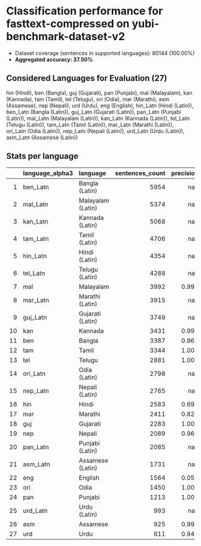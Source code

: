 # Classification performance for fasttext-compressed on yubi-benchmark-dataset-v2

- Dataset coverage (sentences in supported languages): 80144 (100.00%)
- **Aggregated accuracy: 37.50%**

<h2 id="supported-languages">Considered Languages for Evaluation (27)</h2>

hin (Hindi), ben (Bangla), guj (Gujarati), pan (Punjabi), mal (Malayalam), kan (Kannada), tam (Tamil), tel (Telugu), ori (Odia), mar (Marathi), asm (Assamese), nep (Nepali), urd (Urdu), eng (English), hin_Latn (Hindi (Latin)), ben_Latn (Bangla (Latin)), guj_Latn (Gujarati (Latin)), pan_Latn (Punjabi (Latin)), mal_Latn (Malayalam (Latin)), kan_Latn (Kannada (Latin)), tel_Latn (Telugu (Latin)), tam_Latn (Tamil (Latin)), mar_Latn (Marathi (Latin)), ori_Latn (Odia (Latin)), nep_Latn (Nepali (Latin)), urd_Latn (Urdu (Latin)), asm_Latn (Assamese (Latin))

<h2 id="metrics-per-language">Stats per language</h2>

|    | language_alpha3   | language          |   sentences_count |   precision |   recall |    f1 |   tp |    fp |    tn |   fn |
|---:|:------------------|:------------------|------------------:|------------:|---------:|------:|-----:|------:|------:|-----:|
|  1 | ben_Latn          | Bangla (Latin)    |              5954 |     nan     |    0.000 | 0.000 |    0 |     0 | 74190 | 5954 |
|  2 | mal_Latn          | Malayalam (Latin) |              5374 |     nan     |    0.000 | 0.000 |    0 |     0 | 74770 | 5374 |
|  3 | kan_Latn          | Kannada (Latin)   |              5068 |     nan     |    0.000 | 0.000 |    0 |     0 | 75076 | 5068 |
|  4 | tam_Latn          | Tamil (Latin)     |              4706 |     nan     |    0.000 | 0.000 |    0 |     0 | 75438 | 4706 |
|  5 | hin_Latn          | Hindi (Latin)     |              4354 |     nan     |    0.000 | 0.000 |    0 |     0 | 75790 | 4354 |
|  6 | tel_Latn          | Telugu (Latin)    |              4288 |     nan     |    0.000 | 0.000 |    0 |     0 | 75856 | 4288 |
|  7 | mal               | Malayalam         |              3992 |       0.994 |    0.996 | 0.992 | 3977 |    24 | 76128 |   15 |
|  8 | mar_Latn          | Marathi (Latin)   |              3915 |     nan     |    0.000 | 0.000 |    0 |     0 | 76229 | 3915 |
|  9 | guj_Latn          | Gujarati (Latin)  |              3749 |     nan     |    0.000 | 0.000 |    0 |     0 | 76395 | 3749 |
| 10 | kan               | Kannada           |              3431 |       0.999 |    0.997 | 0.997 | 3421 |     5 | 76708 |   10 |
| 11 | ben               | Bangla            |              3387 |       0.965 |    0.985 | 0.958 | 3336 |   121 | 76636 |   51 |
| 12 | tam               | Tamil             |              3344 |       1.000 |    1.000 | 1.000 | 3343 |     0 | 76800 |    1 |
| 13 | tel               | Telugu            |              2881 |       1.000 |    0.999 | 0.999 | 2877 |     1 | 77262 |    4 |
| 14 | ori_Latn          | Odia (Latin)      |              2798 |     nan     |    0.000 | 0.000 |    0 |     0 | 77346 | 2798 |
| 15 | nep_Latn          | Nepali (Latin)    |              2765 |     nan     |    0.000 | 0.000 |    0 |     0 | 77379 | 2765 |
| 16 | hin               | Hindi             |              2583 |       0.692 |    0.885 | 0.662 | 2286 |  1019 | 76542 |  297 |
| 17 | mar               | Marathi           |              2411 |       0.821 |    0.829 | 0.757 | 1999 |   436 | 77297 |  412 |
| 18 | guj               | Gujarati          |              2283 |       1.000 |    0.995 | 0.997 | 2271 |     1 | 77860 |   12 |
| 19 | nep               | Nepali            |              2089 |       0.964 |    0.506 | 0.656 | 1057 |    39 | 78016 | 1032 |
| 20 | pan_Latn          | Punjabi (Latin)   |              2085 |     nan     |    0.000 | 0.000 |    0 |     0 | 78059 | 2085 |
| 21 | asm_Latn          | Assamese (Latin)  |              1731 |     nan     |    0.000 | 0.000 |    0 |     0 | 78413 | 1731 |
| 22 | eng               | English           |              1564 |       0.055 |    0.996 | 0.055 | 1557 | 26694 | 51886 |    7 |
| 23 | ori               | Odia              |              1450 |       1.000 |    0.988 | 0.994 | 1433 |     0 | 78694 |   17 |
| 24 | pan               | Punjabi           |              1213 |       1.000 |    0.993 | 0.996 | 1204 |     0 | 78931 |    9 |
| 25 | urd_Latn          | Urdu (Latin)      |               993 |     nan     |    0.000 | 0.000 |    0 |     0 | 79151 |  993 |
| 26 | asm               | Assamese          |               925 |       0.993 |    0.871 | 0.925 |  806 |     6 | 79213 |  119 |
| 27 | urd               | Urdu              |               811 |       0.946 |    0.603 | 0.721 |  489 |    28 | 79305 |  322 |